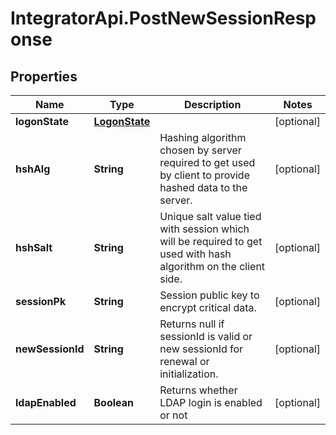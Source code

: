 # IntegratorApi.PostNewSessionResponse

## Properties

Name | Type | Description | Notes
------------ | ------------- | ------------- | -------------
**logonState** | [**LogonState**](LogonState.md) |  | [optional] 
**hshAlg** | **String** | Hashing algorithm chosen by server required to get used by client to provide hashed data to the server. | [optional] 
**hshSalt** | **String** | Unique salt value tied with session which will be required to get used with hash algorithm on the client side. | [optional] 
**sessionPk** | **String** | Session public key to encrypt critical data. | [optional] 
**newSessionId** | **String** | Returns null if sessionId is valid or new sessionId for renewal or initialization. | [optional] 
**ldapEnabled** | **Boolean** | Returns whether LDAP login is enabled or not | [optional] 


